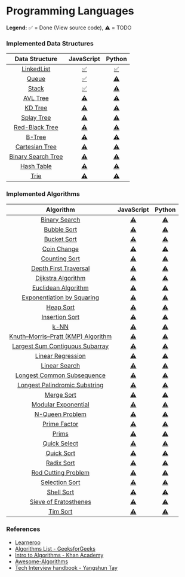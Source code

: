 # Programming Languages

**Legend:** ✅ = Done (View source code), ⚠️ = TODO

### Implemented Data Structures

| Data Structure | JavaScript | Python |
|:-------------:|:-------------:|:-------------:|
| [LinkedList]() | [✅](https://github.com/jeffminsungkim/ocean/blob/master/languages/javascript/datastructures/linked-list.js) | [✅](https://github.com/jeffminsungkim/ocean/blob/master/languages/python/datastructures/linkedlist.py) |
| [Queue]() | [✅](https://github.com/jeffminsungkim/ocean/blob/master/languages/javascript/datastructures/queue.js) | [⚠️]() |
| [Stack]() | [✅](https://github.com/jeffminsungkim/ocean/blob/master/languages/javascript/datastructures/stack.js) | [⚠️]() |
| [AVL Tree]() | [⚠️]() | [⚠️]() |
| [KD Tree]() | [⚠️]() | [⚠️]() |
| [Splay Tree]() | [⚠️]() | [⚠️]() |
| [Red-Black Tree]() | [⚠️]() | [⚠️]() |
| [B-Tree]() | [⚠️]() | [⚠️]() |
| [Cartesian Tree]() | [⚠️]() | [⚠️]() |
| [Binary Search Tree]() | [⚠️]() | [⚠️]() |
| [Hash Table]() | [⚠️]() | [⚠️]() |
| [Trie]() | [⚠️]() | [⚠️]() |

### Implemented Algorithms

| Algorithm | JavaScript | Python |
|:-------------:|:-------------:|:-------------:|
| [Binary Search](https://en.wikipedia.org/wiki/Binary_search_algorithm) | [⚠️]() | [⚠️]() |
| [Bubble Sort](https://en.wikipedia.org/wiki/Bubble_sort) | [⚠️]() | [⚠️]() |
| [Bucket Sort](http://www.cdn.geeksforgeeks.org/bucket-sort-2/) | [⚠️]() | [⚠️]() |
| [Coin Change](http://www.algorithmist.com/index.php/Coin_Change) | [⚠️]() | [⚠️]() |
| [Counting Sort](http://www.geeksforgeeks.org/counting-sort/) | [⚠️]() | [⚠️]() |
| [Depth First Traversal](http://www.geeksforgeeks.org/depth-first-traversal-for-a-graph/) | [⚠️]() | [⚠️]() |
| [Dijkstra Algorithm](https://en.wikipedia.org/wiki/Dijkstra's_algorithm) | [⚠️]() | [⚠️]() |
| [Euclidean Algorithm](https://en.wikipedia.org/wiki/Euclidean_algorithm) | [⚠️]() | [⚠️]() |
| [Exponentiation by Squaring](https://en.wikipedia.org/wiki/Exponentiation_by_squaring) | [⚠️]() | [⚠️]() |
| [Heap Sort](https://en.wikipedia.org/wiki/Heapsort) | [⚠️]() | [⚠️]() |
| [Insertion Sort](https://en.wikipedia.org/wiki/Insertion_sort) | [⚠️]() | [⚠️]() |
| [k-NN](https://en.wikipedia.org/wiki/K-nearest_neighbors_algorithm) | [⚠️]() | [⚠️]() |
| [Knuth–Morris–Pratt (KMP) Algorithm](https://en.wikipedia.org/wiki/Knuth%E2%80%93Morris%E2%80%93Pratt_algorithm) | [⚠️]() | [⚠️]() |
| [Largest Sum Contiguous Subarray](http://www.geeksforgeeks.org/largest-sum-contiguous-subarray/) | [⚠️]() | [⚠️]() |
| [Linear Regression](https://en.wikipedia.org/wiki/Linear_regression) | [⚠️]() | [⚠️]() |
| [Linear Search](https://en.wikipedia.org/wiki/Linear_search) | [⚠️]() | [⚠️]() |
| [Longest Common Subsequence](http://www.geeksforgeeks.org/longest-common-subsequence/) | [⚠️]() | [⚠️]() |
| [Longest Palindromic Substring](http://www.geeksforgeeks.org/longest-palindrome-substring-set-1/) | [⚠️]() | [⚠️]() |
| [Merge Sort](https://www.khanacademy.org/computing/computer-science/algorithms/merge-sort/a/overview-of-merge-sort) | [⚠️]() | [⚠️]() |
| [Modular Exponential](http://www.geeksforgeeks.org/modular-exponentiation-power-in-modular-arithmetic/) | [⚠️]() | [⚠️]() |
| [N-Queen Problem](https://en.wikipedia.org/wiki/Eight_queens_puzzle) | [⚠️]() | [⚠️]() |
| [Prime Factor](https://en.wikipedia.org/wiki/Prime_factor) | [⚠️]() | [⚠️]() |
| [Prims](https://en.wikipedia.org/wiki/Prim%27s_algorithm) | [⚠️]() | [⚠️]() |
| [Quick Select](https://en.wikipedia.org/wiki/Quickselect) | [⚠️]() | [⚠️]() |
| [Quick Sort](https://en.wikipedia.org/wiki/Quicksort) | [⚠️]() | [⚠️]() |
| [Radix Sort](http://www.geeksforgeeks.org/radix-sort/) | [⚠️]() | [⚠️]() |
| [Rod Cutting Problem](http://www.geeksforgeeks.org/dynamic-programming-set-13-cutting-a-rod/) | [⚠️]() | [⚠️]() |
| [Selection Sort](http://www.geeksforgeeks.org/selection-sort/) | [⚠️]() | [⚠️]() |
| [Shell Sort](https://en.wikipedia.org/wiki/Shellsort) | [⚠️]() | [⚠️]() |
| [Sieve of Eratosthenes](https://en.wikipedia.org/wiki/Sieve_of_Eratosthenes) | [⚠️]() | [⚠️]() |
| [Tim Sort](http://www.geeksforgeeks.org/timsort/) | [⚠️]() | [⚠️]() |

### References

+ [Learneroo](https://www.learneroo.com/subjects/8)
+ [Algorithms List - GeeksforGeeks](http://www.geeksforgeeks.org/fundamentals-of-algorithms/)
+ [Intro to Algorithms - Khan Academy](https://www.khanacademy.org/computing/computer-science/algorithms)
+ [Awesome-Algorithms](https://github.com/tayllan/awesome-algorithms)
+ [Tech Interview handbook - Yangshun Tay](https://github.com/yangshun/tech-interview-handbook/blob/master/algorithms/README.md)